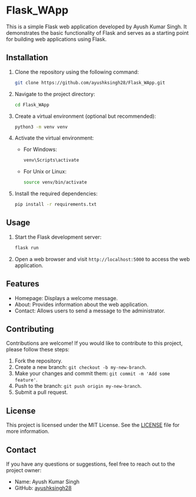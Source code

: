 # Flask_WApp

This is a simple Flask web application developed by Ayush Kumar Singh. It demonstrates the basic functionality of Flask and serves as a starting point for building web applications using Flask.

## Installation

1. Clone the repository using the following command:

   ```bash
   git clone https://github.com/ayushksingh28/Flask_WApp.git
   ```

2. Navigate to the project directory:

   ```bash
   cd Flask_WApp
   ```

3. Create a virtual environment (optional but recommended):

   ```bash
   python3 -m venv venv
   ```

4. Activate the virtual environment:

   - For Windows:

     ```bash
     venv\Scripts\activate
     ```

   - For Unix or Linux:

     ```bash
     source venv/bin/activate
     ```

5. Install the required dependencies:

   ```bash
   pip install -r requirements.txt
   ```

## Usage

1. Start the Flask development server:

   ```bash
   flask run
   ```

2. Open a web browser and visit `http://localhost:5000` to access the web application.

## Features

- Homepage: Displays a welcome message.
- About: Provides information about the web application.
- Contact: Allows users to send a message to the administrator.

## Contributing

Contributions are welcome! If you would like to contribute to this project, please follow these steps:

1. Fork the repository.
2. Create a new branch: `git checkout -b my-new-branch`.
3. Make your changes and commit them: `git commit -m 'Add some feature'`.
4. Push to the branch: `git push origin my-new-branch`.
5. Submit a pull request.

## License

This project is licensed under the MIT License. See the [LICENSE](LICENSE) file for more information.

## Contact

If you have any questions or suggestions, feel free to reach out to the project owner:

- Name: Ayush Kumar Singh
- GitHub: [ayushksingh28](https://github.com/ayushksingh28)

